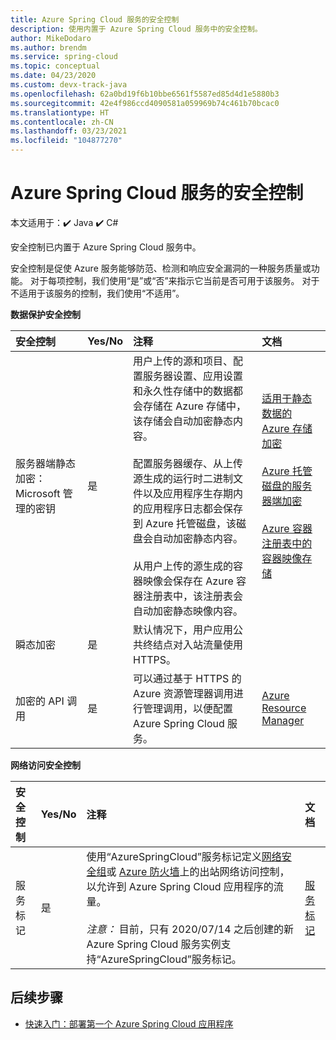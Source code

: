 ```yaml
---
title: Azure Spring Cloud 服务的安全控制
description: 使用内置于 Azure Spring Cloud 服务中的安全控制。
author: MikeDodaro
ms.author: brendm
ms.service: spring-cloud
ms.topic: conceptual
ms.date: 04/23/2020
ms.custom: devx-track-java
ms.openlocfilehash: 62a0bd19f6b10bbe6561f5587ed85d4d1e5880b3
ms.sourcegitcommit: 42e4f986ccd4090581a059969b74c461b70bcac0
ms.translationtype: HT
ms.contentlocale: zh-CN
ms.lasthandoff: 03/23/2021
ms.locfileid: "104877270"
---
```

# <a name="security-controls-for-azure-spring-cloud-service"></a>Azure Spring Cloud 服务的安全控制

本文适用于：✔️ Java ✔️ C#

安全控制已内置于 Azure Spring Cloud 服务中。

安全控制是促使 Azure 服务能够防范、检测和响应安全漏洞的一种服务质量或功能。  对于每项控制，我们使用“是”或“否”来指示它当前是否可用于该服务。  对于不适用于该服务的控制，我们使用“不适用”。 

**数据保护安全控制**

| 安全控制 | Yes/No | 注释 | 文档 |
|:-------------|:-------|:-------------------------------|:----------------------|
| 服务器端静态加密：Microsoft 管理的密钥 | 是 | 用户上传的源和项目、配置服务器设置、应用设置和永久性存储中的数据都会存储在 Azure 存储中，该存储会自动加密静态内容。<br><br>配置服务器缓存、从上传源生成的运行时二进制文件以及应用程序生存期内的应用程序日志都会保存到 Azure 托管磁盘，该磁盘会自动加密静态内容。<br><br>从用户上传的源生成的容器映像会保存在 Azure 容器注册表中，该注册表会自动加密静态映像内容。 | [适用于静态数据的 Azure 存储加密](../storage/common/storage-service-encryption.md)<br><br>[Azure 托管磁盘的服务器端加密](../virtual-machines/disk-encryption.md)<br><br>[Azure 容器注册表中的容器映像存储](../container-registry/container-registry-storage.md) |
| 瞬态加密 | 是 | 默认情况下，用户应用公共终结点对入站流量使用 HTTPS。 |  |
| 加密的 API 调用 | 是 | 可以通过基于 HTTPS 的 Azure 资源管理器调用进行管理调用，以便配置 Azure Spring Cloud 服务。 | [Azure Resource Manager](../azure-resource-manager/index.yml) |

**网络访问安全控制**

| 安全控制 | Yes/No | 注释 | 文档 |
|:-------------|:-------|:-------------------------------|:----------------------|
| 服务标记 | 是 | 使用“AzureSpringCloud”服务标记定义[网络安全组](../virtual-network/network-security-groups-overview.md#security-rules)或 [Azure 防火墙](../firewall/service-tags.md)上的出站网络访问控制，以允许到 Azure Spring Cloud 应用程序的流量。<br><br>*注意：* 目前，只有 2020/07/14 之后创建的新 Azure Spring Cloud 服务实例支持“AzureSpringCloud”服务标记。 | [服务标记](../virtual-network/service-tags-overview.md) |

## <a name="next-steps"></a>后续步骤

* [快速入门：部署第一个 Azure Spring Cloud 应用程序](spring-cloud-quickstart.md)